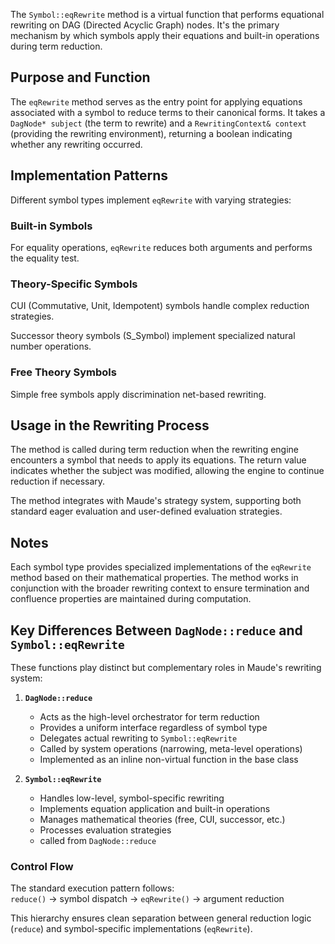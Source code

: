 The `Symbol::eqRewrite` method is a virtual function that performs equational rewriting on DAG (Directed Acyclic Graph) nodes. It's the primary mechanism by which symbols apply their equations and built-in operations during term reduction.

## Purpose and Function

The `eqRewrite` method serves as the entry point for applying equations associated with a symbol to reduce terms to their canonical forms. It takes a `DagNode* subject` (the term to rewrite) and a `RewritingContext& context` (providing the rewriting environment), returning a boolean indicating whether any rewriting occurred.

## Implementation Patterns

Different symbol types implement `eqRewrite` with varying strategies:

### Built-in Symbols
For equality operations, `eqRewrite` reduces both arguments and performs the equality test.

### Theory-Specific Symbols
CUI (Commutative, Unit, Idempotent) symbols handle complex reduction strategies.

Successor theory symbols (S_Symbol) implement specialized natural number operations.

### Free Theory Symbols
Simple free symbols apply discrimination net-based rewriting.

## Usage in the Rewriting Process

The method is called during term reduction when the rewriting engine encounters a symbol that needs to apply its equations. The return value indicates whether the subject was modified, allowing the engine to continue reduction if necessary.

The method integrates with Maude's strategy system, supporting both standard eager evaluation and user-defined evaluation strategies.

## Notes

Each symbol type provides specialized implementations of the `eqRewrite` method based on their mathematical properties. The method works in conjunction with the broader rewriting context to ensure termination and confluence properties are maintained during computation.

## Key Differences Between `DagNode::reduce` and `Symbol::eqRewrite`

These functions play distinct but complementary roles in Maude's rewriting system:

1. **`DagNode::reduce`**  
   - Acts as the high-level orchestrator for term reduction  
   - Provides a uniform interface regardless of symbol type  
   - Delegates actual rewriting to `Symbol::eqRewrite`  
   - Called by system operations (narrowing, meta-level operations)  
   - Implemented as an inline non-virtual function in the base class  

2. **`Symbol::eqRewrite`**  
   - Handles low-level, symbol-specific rewriting  
   - Implements equation application and built-in operations  
   - Manages mathematical theories (free, CUI, successor, etc.)  
   - Processes evaluation strategies  
   - called from `DagNode::reduce`

### Control Flow  
The standard execution pattern follows:  
`reduce()` → symbol dispatch → `eqRewrite()` → argument reduction  

This hierarchy ensures clean separation between general reduction logic (`reduce`) and symbol-specific implementations (`eqRewrite`).